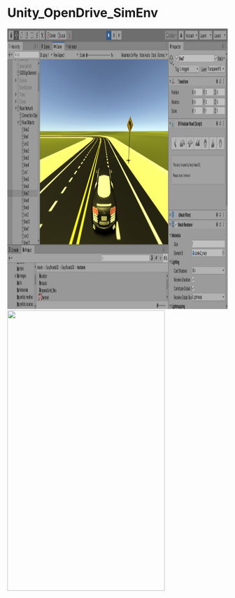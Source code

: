 # Unity_OpenDrive_SimEnv

<img src="https://raw.githubusercontent.com/IngTIKNA/Unity_OpenDrive_SimEnv/main/pics/MultiLane/Screenshot%20from%202020-09-24%2016-20-25.png" height="640" width="860">


<img src="https://user-images.githubusercontent.com/29532729/62936285-14210180-bdd2-11e9-8f71-64b381e1beb2.jpg" height="640" width="360">
